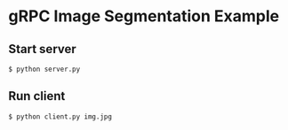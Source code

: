 # gRPC Image Segmentation Example

## Start server

```shell
$ python server.py
```

## Run client

```shell
$ python client.py img.jpg
```
